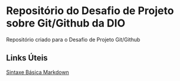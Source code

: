 # Repositório do Desafio de Projeto sobre Git/Github da DIO
Repositório criado para o Desafio de Projeto Git/Github

## Links Úteis
[Sintaxe Básica Markdown](https://www.markdownguide.org/basic-syntax/)
